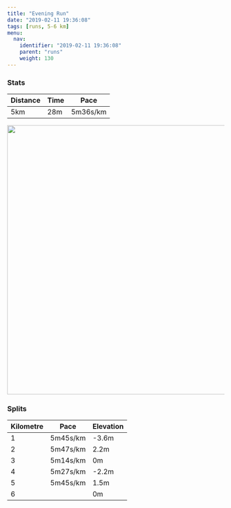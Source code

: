 ```yaml
---
title: "Evening Run"
date: "2019-02-11 19:36:08"
tags: [runs, 5-6 km]
menu:
  nav:
    identifier: "2019-02-11 19:36:08"
    parent: "runs"
    weight: 130
---
```


### Stats

| Distance | Time | Pace |
|----------|------|------|
|5km|28m|5m36s/km|

<img src='https://maps.googleapis.com/maps/api/staticmap?maptype=terrain&path=enc:}pjeI|yyLrGtJrEt@hK~RdHfXjEf`@o@wAlAlTiAzf@jAoi@oAyQn@dBaHyc@sGyW}IyOeFoAoF_K&key=AIzaSyBPVQ_iynBzLujdhfLzy8Z-5zczbktE55k&size=800x800&scale=2&markers=color:yellow|label:S|53.47103,-2.26735&markers=color:green|label:F|53.471059999999994,-2.2672499999999993' width='625' />

### Splits

| Kilometre | Pace | Elevation |
|------|------|-----------|
|1|5m45s/km|-3.6m|
|2|5m47s/km|2.2m|
|3|5m14s/km|0m|
|4|5m27s/km|-2.2m|
|5|5m45s/km|1.5m|
|6||0m|

